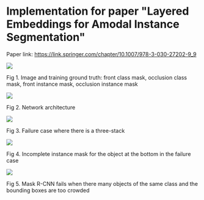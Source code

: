 # Implementation for paper "Layered Embeddings for Amodal Instance Segmentation" 

Paper link: https://link.springer.com/chapter/10.1007/978-3-030-27202-9_9

![](https://i.imgur.com/q2y3VVN.png)

Fig 1. Image and training ground truth: front class mask, occlusion class mask, front instance mask, occlusion instance mask

![](https://i.imgur.com/N6eibon.png)

Fig 2. Network architecture

![](https://i.imgur.com/7u4QY0N.png)

Fig 3. Failure case where there is a three-stack

![](https://i.imgur.com/lf9SKEF.png)

Fig 4. Incomplete instance mask for the object at the bottom in the failure case

![](https://i.imgur.com/WtB3uCr.png)

Fig 5. Mask R-CNN fails when there many objects of the same class and the bounding boxes are too crowded
